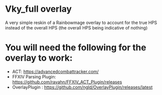 # Vky_full overlay
A very simple reskin of a Rainbowmage overlay to account for the true HPS instead of the overall HPS (the overall HPS being indicative of nothing)
# You will need the following for the overlay to work:
* ACT: https://advancedcombattracker.com/
* FFXIV Parsing Plugin: https://github.com/ravahn/FFXIV_ACT_Plugin/releases
* OverlayPlugin : https://github.com/ngld/OverlayPlugin/releases/latest

